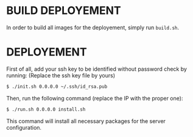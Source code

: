 BUILD DEPLOYEMENT
=================

In order to build all images for the deployement, simply run `build.sh`.

DEPLOYEMENT
===========

First of all, add your ssh key to be identified without password check by running:
(Replace the ssh key file by yours)

```sh
$ ./init.sh 0.0.0.0 ~/.ssh/id_rsa.pub
```

Then, run the following command (replace the IP with the proper one):
```sh
$ ./run.sh 0.0.0.0 install.sh
```

This command will install all necessary packages for the server configuration.
